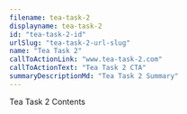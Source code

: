 ```yaml
---
filename: tea-task-2
displayname: tea-task-2
id: "tea-task-2-id"
urlSlug: "tea-task-2-url-slug"
name: "Tea Task 2"
callToActionLink: "www.tea-task-2.com"
callToActionText: "Tea Task 2 CTA"
summaryDescriptionMd: "Tea Task 2 Summary"
---
```


Tea Task 2 Contents

